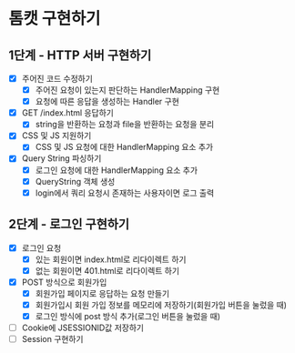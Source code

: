 # 톰캣 구현하기

## 1단계 - HTTP 서버 구현하기
- [x] 주어진 코드 수정하기
  - [x] 주어진 요청이 있는지 판단하는 HandlerMapping 구현
  - [x] 요청에 따른 응답을 생성하는 Handler 구현
- [x] GET /index.html 응답하기
  - [x] string을 반환하는 요청과 file을 반환하는 요청을 분리
- [x] CSS 및 JS 지원하기
  - [x] CSS 및 JS 요청에 대한 HandlerMapping 요소 추가
- [x] Query String 파싱하기
  - [x] 로그인 요청에 대한 HandlerMapping 요소 추가
  - [x] QueryString 객체 생성
  - [x] login에서 쿼리 요청시 존재하는 사용자이면 로그 출력
## 2단계 - 로그인 구현하기
- [x] 로그인 요청
  - [x] 있는 회원이면 index.html로 리다이렉트 하기
  - [x] 없는 회원이면 401.html로 리다이렉트 하기
- [x] POST 방식으로 회원가입
  - [x] 회원가입 페이지로 응답하는 요청 만들기
  - [x] 회원가입시 회원 가입 정보를 메모리에 저장하기(회원가입 버튼을 눌렀을 때)
  - [x] 로그인 방식에 post 방식 추가(로그인 버튼을 눌렀을 때)
- [ ] Cookie에 JSESSIONID값 저장하기
- [ ] Session 구현하기

